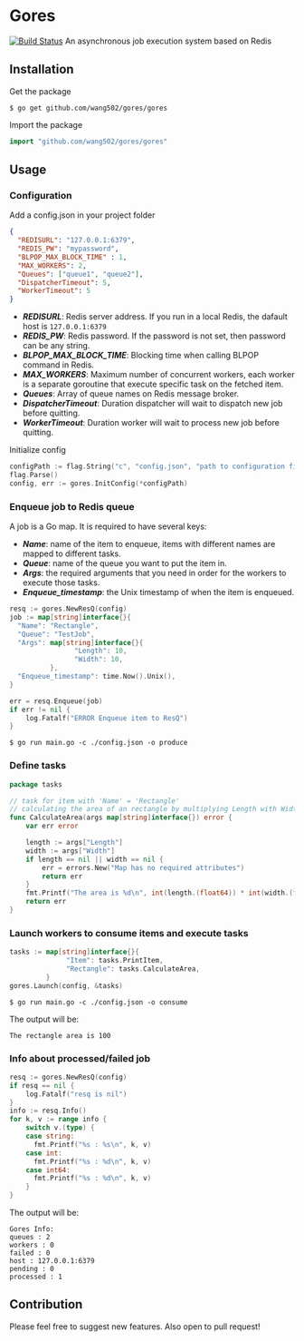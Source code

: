 # Gores
[![Build Status](https://travis-ci.com/wang502/gores.svg?token=KeHkjMsksZ2RWDDg6h5k&branch=master)](https://travis-ci.org/wang502/gores)
An asynchronous job execution system based on Redis

## Installation
Get the package
```
$ go get github.com/wang502/gores/gores
```
Import the package
```go
import "github.com/wang502/gores/gores"
```

## Usage
### Configuration
Add a config.json in your project folder
```json
{
  "REDISURL": "127.0.0.1:6379",
  "REDIS_PW": "mypassword",
  "BLPOP_MAX_BLOCK_TIME" : 1,
  "MAX_WORKERS": 2,
  "Queues": ["queue1", "queue2"],
  "DispatcherTimeout": 5,
  "WorkerTimeout": 5
}
```
- ***REDISURL***: Redis server address. If you run in a local Redis, the dafault host is ```127.0.0.1:6379```
- ***REDIS_PW***: Redis password. If the password is not set, then password can be any string.
- ***BLPOP_MAX_BLOCK_TIME***: Blocking time when calling BLPOP command in Redis.
- ***MAX_WORKERS***: Maximum number of concurrent workers, each worker is a separate goroutine that execute specific task on the fetched item.
- ***Queues***: Array of queue names on Redis message broker.
- ***DispatcherTimeout***: Duration dispatcher will wait to dispatch new job before quitting.
- ***WorkerTimeout***: Duration worker will wait to process new job before quitting.

Initialize config
```go
configPath := flag.String("c", "config.json", "path to configuration file")
flag.Parse()
config, err := gores.InitConfig(*configPath)
```

### Enqueue job to Redis queue
A job is a Go map. It is required to have several keys:
- ***Name***: name of the item to enqueue, items with different names are mapped to different tasks.
- ***Queue***: name of the queue you want to put the item in.
- ***Args***: the required arguments that you need in order for the workers to execute those tasks.
- ***Enqueue_timestamp***: the Unix timestamp of when the item is enqueued.

```go
resq := gores.NewResQ(config)
job := map[string]interface{}{
  "Name": "Rectangle",
  "Queue": "TestJob",
  "Args": map[string]interface{}{
                "Length": 10,
                "Width": 10,
          },
  "Enqueue_timestamp": time.Now().Unix(),
}

err = resq.Enqueue(job)
if err != nil {
	log.Fatalf("ERROR Enqueue item to ResQ")
}
```

```
$ go run main.go -c ./config.json -o produce
```

### Define tasks
```go
package tasks

// task for item with 'Name' = 'Rectangle'
// calculating the area of an rectangle by multiplying Length with Width
func CalculateArea(args map[string]interface{}) error {
    var err error

    length := args["Length"]
    width := args["Width"]
    if length == nil || width == nil {
        err = errors.New("Map has no required attributes")
        return err
    }
    fmt.Printf("The area is %d\n", int(length.(float64)) * int(width.(float64)))
    return err
}
```

### Launch workers to consume items and execute tasks
```go
tasks := map[string]interface{}{
              "Item": tasks.PrintItem,
              "Rectangle": tasks.CalculateArea,
         }
gores.Launch(config, &tasks)
```

```
$ go run main.go -c ./config.json -o consume
```

The output will be:
```
The rectangle area is 100
```

### Info about processed/failed job
```go
resq := gores.NewResQ(config)
if resq == nil {
    log.Fatalf("resq is nil")
}
info := resq.Info()
for k, v := range info {
    switch v.(type) {
    case string:
      fmt.Printf("%s : %s\n", k, v)
    case int:
      fmt.Printf("%s : %d\n", k, v)
    case int64:
      fmt.Printf("%s : %d\n", k, v)
    }
}
```

The output will be:
```
Gores Info:
queues : 2
workers : 0
failed : 0
host : 127.0.0.1:6379
pending : 0
processed : 1
```

## Contribution
Please feel free to suggest new features. Also open to pull request!
